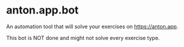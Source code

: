 # anton.app.bot
An automation tool that will solve your exercises on https://anton.app.

This bot is NOT done and might not solve every exercise type.

